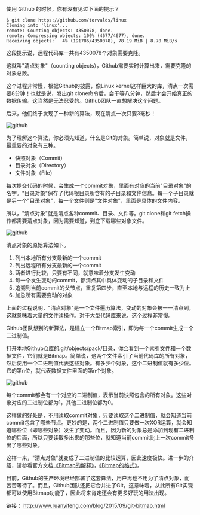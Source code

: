 使用 Github 的时候，你有没有见过下面的提示？
```
$ git clone https://github.com/torvalds/linux
Cloning into 'linux'...
remote: Counting objects: 4350078, done.
remote: Compressing objects: 100% (4677/4677), done.
Receiving objects:   4% (191786/4350078), 78.19 MiB | 8.70 MiB/s
```
这段提示说，远程代码库一共有4350078个对象需要克隆。

这就叫"清点对象"（counting objects），Github需要实时计算出来，需要克隆的对象总数。

这个过程非常慢，根据Github的披露，像Linux kernel这样巨大的库，清点一次需要8分钟！也就是说，发出git clone命令后，会干等八分钟，然后才会开始真正的数据传输。这当然是无法忍受的。Github团队一直想解决这个问题。

后来，他们终于发现了一种新的算法，现在清点一次只要3毫秒！

![github](http://www.ruanyifeng.com/blogimg/asset/2015/bg2015093001.png)

为了理解这个算法，你必须先知道，什么是Git的对象。简单说，对象就是文件，最重要的对象有三种。

* 快照对象（Commit）
* 目录对象（Directory）
* 文件对象（File）

每次提交代码的时候，会生成一个commit对象，里面有对应的当前"目录对象"的名字。"目录对象"保存了代码根目录所含有的子目录和文件信息。每一个子目录就是另一个"目录对象"，每一个文件则是"文件对象"，里面是具体的文件内容。

所以，"清点对象"就是清点各种commit、目录、文件等。git clone和git fetch操作都需要清点对象，因为需要知道，到底下载哪些对象文件。

![github](http://www.ruanyifeng.com/blogimg/asset/2015/bg2015093002.png)

清点对象的原始算法如下。

1. 列出本地所有分支最新的一个commit
2. 列出远程所有分支最新的一个commit
3. 两者进行比较，只要有不同，就意味着分支发生变动
4. 每一个发生变动的commit，都清点其中具体变动的子目录和文件
5. 追溯到当前commit的父节点，重复第四步，直至本地与远程的历史一致为止
6. 加总所有需要变动的对象

上面的过程说明，"清点对象"是一个文件遍历算法，变动的对象会被一一清点到，这就意味着大量的文件读操作。对于大型代码库来说，这个过程非常慢。

Github团队想到的新算法，是建立一个Bitmap索引，即为每一个commit生成一个二进制值。

打开本地Github仓库的.git/objects/pack/目录，你会看到一个索引文件和一个数据文件，它们就是Bitmap。简单说，这两个文件索引了当前代码库的所有对象，然后使用一个二进制值代表这些对象。有多少个对象，这个二进制值就有多少位。它的第n位，就代表数据文件里面的第n个对象。

![github](http://www.ruanyifeng.com/blogimg/asset/2015/bg2015093003.png)

每个commit都会有一个对应的二进制值，表示当前快照包含的所有对象。这些对象对应的二进制位都为1，其他二进制位都为0。

这样做的好处是，不用读取commit对象，只要读取这个二进制值，就会知道当前commit包含了哪些节点。更妙的是，两个二进制值只要做一次XOR运算，就会知道哪些位（即哪些对象）发生了变动。而且，因为新的对象总是添加到现有二进制位的后面，所以只要读取多出来的那些位，就知道当前commit比上一次commit多出了哪些对象。

这样一来，"清点对象"就变成了二进制值的比较运算，因此速度极快。进一步的介绍，请参看官方文档[《Bitmap的解释》](https://github.com/gitster/git/commit/fff4275)，[《Bitmap的格式》](https://github.com/gitster/git/blob/master/Documentation/technical/bitmap-format.txt)。

目前，Github的生产环境已经部署了这套算法，用户再也不用为了清点对象，而苦苦等待了。而且，Github团队还把它合并进了Git，这意味着，从此所有Git实现都可以使用Bitmap功能了，因此将来肯定还会有更多好玩的用法出现。

链接：
http://www.ruanyifeng.com/blog/2015/09/git-bitmap.html
